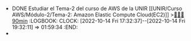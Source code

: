 - DONE Estudiar el Tema-2 del curso de AWS de la UNIR [[UNIR/Curso AWS/Módulo-2/Tema-2: Amazon Elastic Compute Cloud(EC2)]] >[🍅🍅🍅 90min](#agenda-pomo://?t=f-1665761567481-1800%2Cf-1665764009449-1800%2Cf-1665766592529-1800)
  :LOGBOOK:
  CLOCK: [2022-10-14 Fri 17:32:37]--[2022-10-14 Fri 19:32:11] =>  01:59:34
  :END:
-